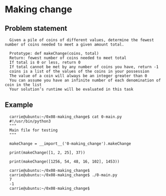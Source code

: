 # Making change

## Problem statement
      Given a pile of coins of different values, determine the fewest number of coins needed to meet a given amount total.

      Prototype: def makeChange(coins, total)
      Return: fewest number of coins needed to meet total
      If total is 0 or less, return 0
      If total cannot be met by any number of coins you have, return -1
      coins is a list of the values of the coins in your possession
      The value of a coin will always be an integer greater than 0
      You can assume you have an infinite number of each denomination of coin in the list
      Your solution’s runtime will be evaluated in this task

## Example
      carrie@ubuntu:~/0x08-making_change$ cat 0-main.py
      #!/usr/bin/python3
      """
      Main file for testing
      """

      makeChange = __import__('0-making_change').makeChange

      print(makeChange([1, 2, 25], 37))

      print(makeChange([1256, 54, 48, 16, 102], 1453))

      carrie@ubuntu:~/0x08-making_change$
      carrie@ubuntu:~/0x08-making_change$ ./0-main.py
      7
      -1
      carrie@ubuntu:~/0x08-making_change$

